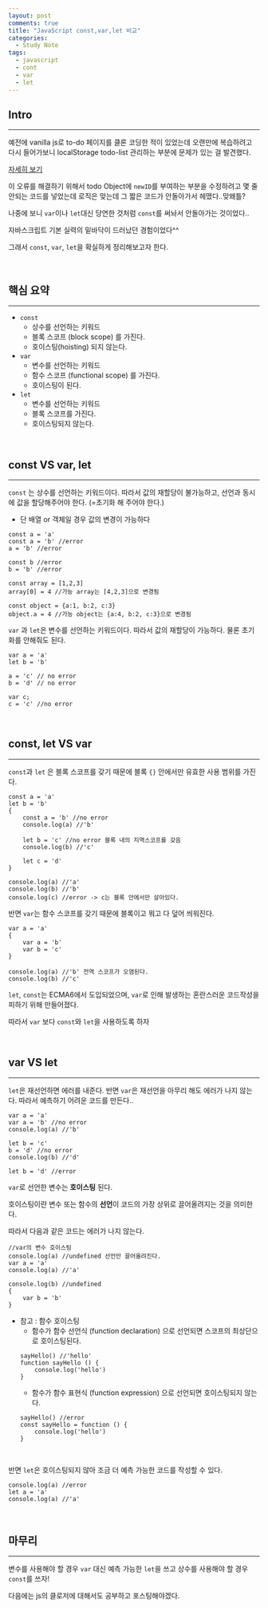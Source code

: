 ```yaml
---
layout: post
comments: true
title: "JavaScript const,var,let 비교"
categories:
  - Study Note
tags:
  - javascript
  - cont
  - var
  - let
---
```


## Intro
---
예전에 vanilla js로 to-do 페이지를 클론 코딩한 적이 있었는데 오랜만에 복습하려고 다시 들어가보니 localStorage todo-list 관리하는 부분에 문제가 있는 걸 발견했다.

<a href="https://github.com/kwonsye/clock_and_todoList_app">자세히 보기</a>

이 오류를 해결하기 위해서 todo Object에 `newID`를 부여하는 부분을 수정하려고 몇 줄 안되는 코드를 넣었는데 로직은 맞는데 그 짧은 코드가 안돌아가서 헤맸다..맞왜틀?

나중에 보니 `var`이나 `let`대신 당연한 것처럼 `const`를 써놔서 안돌아가는 것이었다..

자바스크립트 기본 실력의 밑바닥이 드러났던 경험이었다^^

그래서 `const`, `var`, `let`을 확실하게 정리해보고자 한다.

<br>

## 핵심 요약
---
- `const` 
    - 상수를 선언하는 키워드
    - 블록 스코프 (block scope) 를 가진다.
    - 호이스팅(hoisting) 되지 않는다.
- `var` 
    - 변수를 선언하는 키워드
    - 함수 스코프 (functional scope) 를 가진다.
    - 호이스팅이 된다.
-  `let` 
    - 변수를 선언하는 키워드
    - 블록 스코프를 가진다.
    - 호이스팅되지 않는다.

<br>

## const VS var, let
--- 
`const` 는 상수를 선언하는 키워드이다. 따라서 값의 재할당이 불가능하고, 선언과 동시에 값을 할당해주어야 한다. (=초기화 해 주어야 한다.)
- 단 배열 or 객체일 경우 값의 변경이 가능하다

```
const a = 'a'
const a = 'b' //error
a = 'b' //error

const b //error
b = 'b' //error

const array = [1,2,3]
array[0] = 4 //가능 array는 [4,2,3]으로 변경됨

const object = {a:1, b:2, c:3}
object.a = 4 //가능 object는 {a:4, b:2, c:3}으로 변경됨
```
`var` 과 `let`은 변수를 선언하는 키워드이다. 따라서 값의 재할당이 가능하다. 물론 초기화를 안해줘도 된다.
```
var a = 'a'
let b = 'b'

a = 'c' // no error
b = 'd' // no error

var c;
c = 'c' //no error
```

<br>

## const, let VS var
---
`const`과 `let` 은 블록 스코프를 갖기 때문에 블록 `{}` 안에서만 유효한 사용 범위를 가진다.
```
const a = 'a'
let b = 'b'
{
    const a = 'b' //no error
    console.log(a) //'b'

    let b = 'c' //no error 블록 내의 지역스코프를 갖음
    console.log(b) //'c'

    let c = 'd'
}

console.log(a) //'a'
console.log(b) //'b'
console.log(c) //error -> c는 블록 안에서만 살아있다.
```
반면 `var`는 함수 스코프를 갖기 때문에 블록이고 뭐고 다 덮어 씌워진다.
```
var a = 'a'
{
    var a = 'b'
    var b = 'c'
}

console.log(a) //'b' 전역 스코프가 오염된다.
console.log(b) //'c'
```

`let`, `const`는 ECMA6에서 도입되었으며, `var`로 인해 발생하는 혼란스러운 코드작성을 피하기 위해 만들어졌다.

따라서 `var` 보다 `const`와 `let`을 사용하도록 하자

<br>

## var VS let
---

`let`은 재선언하면 에러를 내준다. 반면 `var`은 재선언을 아무리 해도 에러가 나지 않는다. 따라서 예측하기 어려운 코드를 만든다..
```
var a = 'a'
var a = 'b' //no error
console.log(a) //'b'

let b = 'c'
b = 'd' //no error
console.log(b) //'d'

let b = 'd' //error
```

`var`로 선언한 변수는 <b>호이스팅</b> 된다. 

호이스팅이란 변수 또는 함수의 <b>선언</b>이 코드의 가장 상위로 끌어올려지는 것을 의미한다.

따라서 다음과 같은 코드는 에러가 나지 않는다.
```
//var의 변수 호이스팅
console.log(a) //undefined 선언만 끌어올려진다.
var a = 'a'
console.log(a) //'a'

console.log(b) //undefined
{
    var b = 'b'
}
```
- 참고 : 함수 호이스팅
    - 함수가 함수 선언식 (function declaration) 으로 선언되면 스코프의 최상단으로 호이스팅된다.
    ```
    sayHello() //'hello'
    function sayHello () {
        console.log('hello')
    }
    ```
    - 함수가 함수 표현식 (function expression) 으로 선언되면 호이스팅되지 않는다.
    ```
    sayHello() //error
    const sayHello = function () {
        console.log('hello')
    }
    ```

<br>

반면 `let`은 호이스팅되지 않아 조금 더 예측 가능한 코드를 작성할 수 있다.
```
console.log(a) //error
let a = 'a'
console.log(a) //'a'
```
<br>

## 마무리
---
변수를 사용해야 할 경우 `var` 대신 예측 가능한 `let`을 쓰고 상수를 사용해야 할 경우 `const`를 쓰자!

다음에는 js의 클로저에 대해서도 공부하고 포스팅해야겠다.